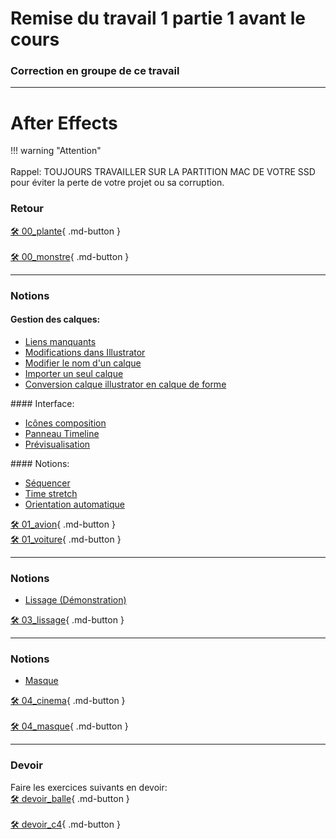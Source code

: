 # Remise du travail 1 partie 1 avant le cours     

### Correction en groupe de ce travail   

***  
# After Effects   
!!! warning "Attention"<br><br>        Rappel: TOUJOURS TRAVAILLER SUR LA PARTITION MAC DE VOTRE SSD pour éviter la perte de votre projet ou sa corruption.<br>

### Retour
[🛠️ 00_plante](exercice_ae/00_plante){ .md-button }   <br>   
[🛠️ 00_monstre](exercice_ae/00_monstre){ .md-button }   <br>   
***  

### Notions
#### Gestion des calques:
<ul>
<li><a href="https://cmontmorency365.sharepoint.com/:v:/s/TIM-582214-Animation2d77/ES3nv_1D8ZdAsKPArJnWVLkBJ-5M9t8wkd7EeCbRdg5Ngg?e=sfyJuF">Liens manquants</a></li>
<li><a href="https://cmontmorency365.sharepoint.com/:v:/s/TIM-582214-Animation2d77/EVIfgqGazEhAqd99_-3SOjcBEfhfyuZHQwNUMgWdS5WGaA?e=YOLCxB">Modifications dans Illustrator</a></li>
<li><a href="https://cmontmorency365.sharepoint.com/:v:/s/TIM-582214-Animation2d77/EQcjlwgo8Z1OijsfHEX-8jsBhjyJH8zxQryYEYHGwlGlbQ?e=bESBVt">Modifier le nom d'un calque</a></li>
<li><a href="https://cmontmorency365.sharepoint.com/:v:/s/TIM-582214-Animation2d77/Eeix9K7ueJ5ItEfsMcrURvABXeyOgUtv61gWlol4vSlgrQ?e=ekA3yb">Importer un seul calque</a></li>
<li><a href="https://cmontmorency365.sharepoint.com/:v:/s/TIM-582214-Animation2d77/EUyUFWWUoVdAmD3oXbSUD0sB8rC3YJgeHFVlIU41NPRWvA?e=Mlt4vS">Conversion calque illustrator en calque de forme</a></li>
</ul>
#### Interface:
<ul>
<li><a href="https://cmontmorency365.sharepoint.com/:v:/s/TIM-582214-Animation2d77/ERGCbxwiSS1MmrS3DUNGi2UBfw5ldZXdaEq2U7TefuF36Q?e=nzjRzH">Icônes composition</a></li>
<li><a href="https://cmontmorency365.sharepoint.com/:v:/s/TIM-582214-Animation2d77/EfgQKVkK_nlFrU0gMYFATmUB3irEbGD6JLnr84W2LgJB6w?e=E4fPbt">Panneau Timeline</a></li>
<li><a href="https://cmontmorency365.sharepoint.com/:v:/s/TIM-582214-Animation2d77/EcgKLATg9IVDrp7Uf0pwDuUBAK6e5-IXgS7LkDSE5hCoyw?e=sSSaJ3">Prévisualisation</a></li>
</ul>
#### Notions:
<ul>
<li><a href="https://cmontmorency365.sharepoint.com/:v:/s/TIM-582214-Animation2d77/EYXlFU0fj0FHurRmCtOF3NsBbd0e86Oh8jdZkcZtjp_vMg?e=0hEYr5">Séquencer</a></li>
<li><a href="https://cmontmorency365.sharepoint.com/:v:/s/TIM-582214-Animation2d77/EW-U8btbqTNKsDpb7bUEvZ0BUbP9vUD4PRso3yCjYRBwcA?e=TTVQwI">Time stretch</a></li>
<li><a href="https://cmontmorency365.sharepoint.com/:v:/s/TIM-582214-Animation2d77/EaQt7_SXPe1Ao869Xauz6wABhfpe2xhKiCb7kFVFfhgcnw?e=DlxAfv">Orientation automatique</a></li>
</ul>


[🛠️ 01_avion](exercice_ae/01_avion){ .md-button }   <br>
[🛠️ 01_voiture](exercice_ae/01_voiture){ .md-button }   <br>
***  

### Notions
<ul>
<li><a href="https://cmontmorency365.sharepoint.com/:f:/s/TIM-582214-Animation2d77/EuAJDVpPdTNDsK8cu5wm6vkB3ZlSxs0gTjWx2GY7BSxQig?e=ahNASr">Lissage (Démonstration)</a></li>
</ul>   

[🛠️ 03_lissage](exercice_ae/03_lissage){ .md-button }   <br>   
***  
### Notions
<ul>
<li><a href="https://cmontmorency365.sharepoint.com/:v:/s/TIM-582214-Animation2d77/EYyhwkByNIdBlxmqi1SU_WwBWgllOZVpAFtPxtrccaIGsg?e=h92keV">Masque</a></li>
</ul>   

[🛠️ 04_cinema](exercice_ae/04_cinema){ .md-button }   <br>   
[🛠️ 04_masque](exercice_ae/04_masque){ .md-button }   <br>   
***  
### Devoir
Faire les exercices suivants en devoir:   
[🛠️ devoir_balle](exercice_ae/devoir_balle){ .md-button }   <br>   
[🛠️ devoir_c4](exercice_ae/devoir_c4){ .md-button }   <br>
